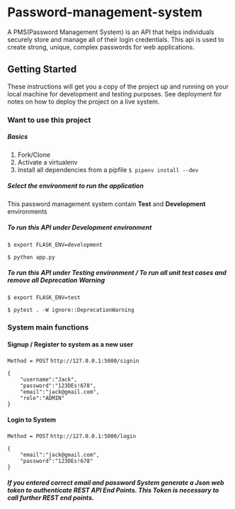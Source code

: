 # Password-management-system
A PMS(Password Management System) is an API that helps individuals securely store and manage all of their login credentials. This api is used to create strong, unique, complex passwords for web applications. 

## Getting Started
These instructions will get you a copy of the project up and running on your local machine for development and testing purposes. See deployment for notes on how to deploy the project on a live system.

### Want to use this project
##### Basics
1. Fork/Clone
2. Activate a virtualenv
3. Install all dependencies from a pipfile
`$ pipenv install --dev`

##### Select the environment to run the application
This password management system  contain **Test** and **Development** environments

##### To run this API under Development environment

    $ export FLASK_ENV=development 

    $ python app.py 

##### To run this API under Testing environment / To run all unit test cases and remove all Deprecation Warning 

    $ export FLASK_ENV=test

    $ pytest . -W ignore::DeprecationWarning

### System main functions

#### Signup / Register to system as a new user
`Method = POST`     `http://127.0.0.1:5000/signin`


    {
    	"username":"Jack",
    	"password":"123DEs!678",
    	"email":"jack@gmail.com",
    	"role":"ADMIN"
    }

#### Login to System
`Method = POST`     `http://127.0.0.1:5000/login`


    {
    	"email":"jack@gmail.com",
    	"password":"123DEs!678"
    }
##### If you entered correct email and password System generate a Json web token to authenticate REST API End Points. This Token is necessary  to call further REST end points.
